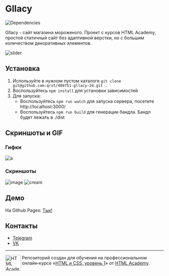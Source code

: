 # Gllacy
![Dependencies](https://david-dm.org/qrxt/409751-gllacy-24.svg)

Gllacy - сайт магазина мороженого. Проект с курсов HTML Academy, простой статичный сайт без адаптивной верстки, но с большим количеством декоративных элементов.

![slider](https://user-images.githubusercontent.com/46269438/99878558-53661100-2c17-11eb-8569-105b2b5abc58.gif)

## Установка
1. Используйте в нужном пустом каталоге `git clone git@github.com:qrxt/409751-gllacy-24.git .`
2. Воспользуйтесь `npm install` для установки зависимостей
3. Для запуска:
    * Воспользуйтесь `npm run watch` для запуска сервера, посетите http://localhost:3000/
    * Воспользуйтесь `npm run build` для генерации бандла. Бандл будет лежать в ./dist

## Скриншоты и GIF

### Гифки
![a](https://user-images.githubusercontent.com/46269438/99878655-25350100-2c18-11eb-8098-9a0705d4bc7e.gif)

### Скриншоты
![image](https://user-images.githubusercontent.com/46269438/99878697-51e91880-2c18-11eb-9f29-94dd1ff51a2b.png)
![cream](https://user-images.githubusercontent.com/46269438/99878726-72b16e00-2c18-11eb-954c-555785afd5c3.JPG)

## Демо
На Github Pages: [Тык!](https://qrxt.github.io/409751-gllacy-24/index.html)

## Контакты
- [Telegram](https://telegram.me/qrxt357)
- [VK](https://vk.com/id106399922)


---

<a href="https://htmlacademy.ru/intensive/htmlcss"><img align="left" width="50" height="50" alt="HTML Academy" src="https://up.htmlacademy.ru/static/img/intensive/htmlcss/logo-for-github-2.png"></a>

Репозиторий создан для обучения на профессиональном онлайн‑курсе «[HTML и CSS, уровень 1](https://htmlacademy.ru/intensive/htmlcss)» от [HTML Academy](https://htmlacademy.ru).
